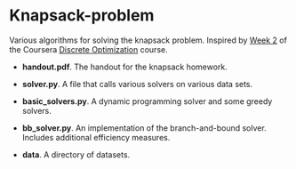 # Knapsack-problem
Various algorithms for solving the knapsack problem. Inspired by [Week 2](https://www.coursera.org/learn/discrete-optimization/home/week/2) of the Coursera [Discrete Optimization](https://www.coursera.org/learn/discrete-optimization/) course.

* __handout.pdf__. The handout for the knapsack homework.

* __solver.py__. A file that calls various solvers on various data sets.

* __basic_solvers.py__. A dynamic programming solver and some greedy solvers.

* __bb_solver.py__. An implementation of the branch-and-bound solver. Includes additional efficiency measures.

* __data__. A directory of datasets.




